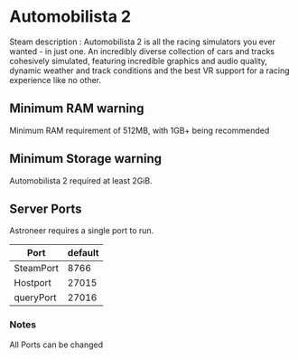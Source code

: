 # Automobilista 2

Steam description :  Automobilista 2 is all the racing simulators you ever wanted - in just one. An incredibly diverse collection of cars and tracks cohesively simulated, featuring incredible graphics and audio quality, dynamic weather and track conditions and the best VR support for a racing experience like no other.

## Minimum RAM warning

Minimum RAM requirement of 512MB, with 1GB+ being recommended

## Minimum Storage warning

Automobilista 2 required at least 2GiB.

## Server Ports

Astroneer requires a single port to run.

| Port        | default |
|-------------|---------|
| SteamPort   | 8766   |
| Hostport    | 27015   |
| queryPort   | 27016   |


### Notes

All Ports can be changed
